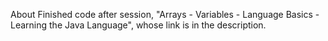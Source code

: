 About
Finished code after session, "Arrays - Variables - Language Basics - Learning the Java Language", whose link is in the description.
